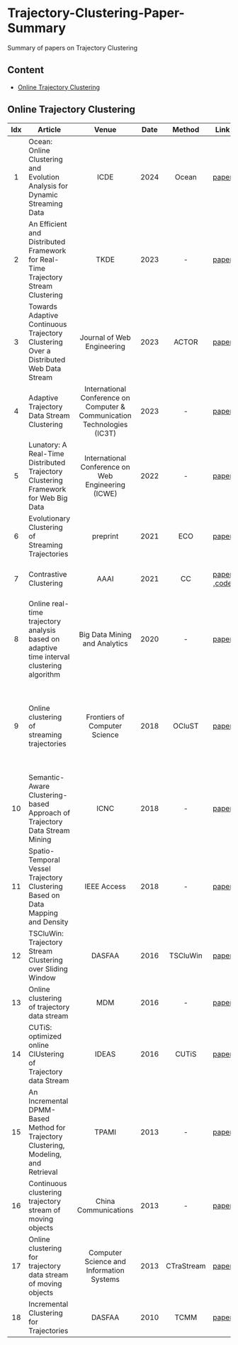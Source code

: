 # Trajectory-Clustering-Paper-Summary
Summary of papers on Trajectory Clustering
## Content
- [Online Trajectory Clustering](#Online-Trajectory-Clustering)

## Online Trajectory Clustering

| Idx | Article | Venue | Date | Method | Link | Note | Baseline |
|:-------:|-------|:-------:|:-------:|:-------:|:-------:|-------|:-------:|
|1| Ocean: Online Clustering and Evolution Analysis for Dynamic Streaming Data | ICDE | 2024 | Ocean | [paper](https://ieeexplore.ieee.org/abstract/document/10598139) | - |
|2| An Efficient and Distributed Framework for Real-Time Trajectory Stream Clustering | TKDE | 2023 | - | [paper](https://ieeexplore.ieee.org/abstract/document/10239520) | `OCluST` |
|3| Towards Adaptive Continuous Trajectory Clustering Over a Distributed Web Data Stream | Journal of Web Engineering | 2023 | ACTOR | [paper](https://ieeexplore.ieee.org/abstract/document/10261474) | - |
|4| Adaptive Trajectory Data Stream Clustering | International Conference on Computer & Communication Technologies (IC3T) | 2023 | - | [paper](https://link.springer.com/chapter/10.1007/978-981-99-9707-7_23) | - |
|5| Lunatory: A Real-Time Distributed Trajectory Clustering Framework for Web Big Data | International Conference on Web Engineering (ICWE) | 2022 | - | [paper](https://link.springer.com/chapter/10.1007/978-3-031-09917-5_15) | - |
|6| Evolutionary Clustering of Streaming Trajectories | preprint | 2021 | ECO | [paper](https://arxiv.org/abs/2109.11609) | - |
|7| Contrastive Clustering | AAAI | 2021 | CC | [paper](https://arxiv.org/abs/2009.09687) ,[code](https://github.com/Yunfan-Li/Contrastive-Clustering) | An online clutering method |
|8| Online real-time trajectory analysis based on adaptive time interval clustering algorithm | Big Data Mining and Analytics | 2020 | - | [paper](https://ieeexplore.ieee.org/abstract/document/9007874) | - |
|9| Online clustering of streaming trajectories | Frontiers of Computer Science | 2018 | OCluST | [paper](https://link.springer.com/article/10.1007/s11704-017-6325-0) | The author is the same as that of `TSCluWin`, and the method is similar to it. |
|10| Semantic-Aware Clustering-based Approach of Trajectory Data Stream Mining | ICNC | 2018 | - | [paper](https://ieeexplore.ieee.org/abstract/document/8390371) |
|11| Spatio-Temporal Vessel Trajectory Clustering Based on Data Mapping and Density | IEEE Access | 2018 | - | [paper](https://ieeexplore.ieee.org/abstract/document/8443320) |
|12| TSCluWin: Trajectory Stream Clustering over Sliding Window | DASFAA | 2016 | TSCluWin | [paper](https://link.springer.com/chapter/10.1007/978-3-319-32049-6_9) |
|13| Online clustering of trajectory data stream | MDM | 2016 | - | [paper](https://ieeexplore.ieee.org/abstract/document/7517785/) |
|14| CUTiS: optimized online ClUstering of Trajectory data Stream | IDEAS | 2016 | CUTiS | [paper](https://dl.acm.org/doi/abs/10.1145/2938503.2938516) | 
|15| An Incremental DPMM-Based Method for Trajectory Clustering, Modeling, and Retrieval | TPAMI | 2013 | - | [paper](https://ieeexplore.ieee.org/abstract/document/6482546) |
|16| Continuous clustering trajectory stream of moving objects | China Communications | 2013 | - | [paper](https://ieeexplore.ieee.org/abstract/document/6623510) |
|17| Online clustering for trajectory data stream of moving objects | Computer Science and Information Systems | 2013 | CTraStream | [paper](https://doiserbia.nb.rs/img/doi/1820-0214/2013/1820-02141300049Y.pdf) | 
|18| Incremental Clustering for Trajectories | DASFAA | 2010 | TCMM | [paper](https://link.springer.com/chapter/10.1007/978-3-642-12098-5_3) |
